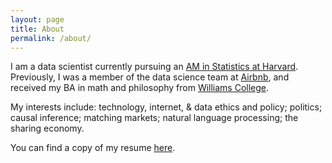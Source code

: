 ```yaml
---
layout: page
title: About
permalink: /about/
---
```


I am a data scientist currently pursuing an [AM in Statistics at Harvard](https://statistics.fas.harvard.edu/pages/graduate-statistics-general-information). Previously, I was a member of the data science team at [Airbnb](http://airbnb.com), and received my BA in math and philosophy from [Williams College](https://www.williams.edu/). 

My interests include: technology, internet, & data ethics and policy; politics; causal inference; matching markets; natural language processing; the sharing economy. 

You can find a copy of my resume [here](/files/jeffreyfossettresume.pdf).